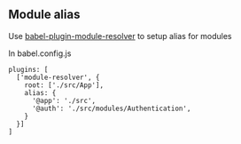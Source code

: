 ## Module alias

Use [babel-plugin-module-resolver](https://github.com/tleunen/babel-plugin-module-resolver) to setup alias for modules

In babel.config.js
```
plugins: [
  ['module-resolver', {
    root: ['./src/App'],
    alias: {
      '@app': './src',
      '@auth': './src/modules/Authentication',
    }
  }]
]
```

